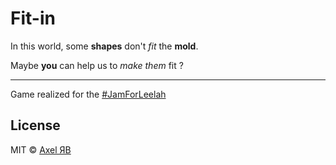 
Fit-in
================

In this world, some **shapes** don't *fit* the **mold**.

Maybe **you** can help us to *make them* fit ?

---

Game realized for the [#JamForLeelah](https://itch.io/jam/jamforleelah)

## License

MIT © [Axel ЯB](https://github.com/rozaxe)

